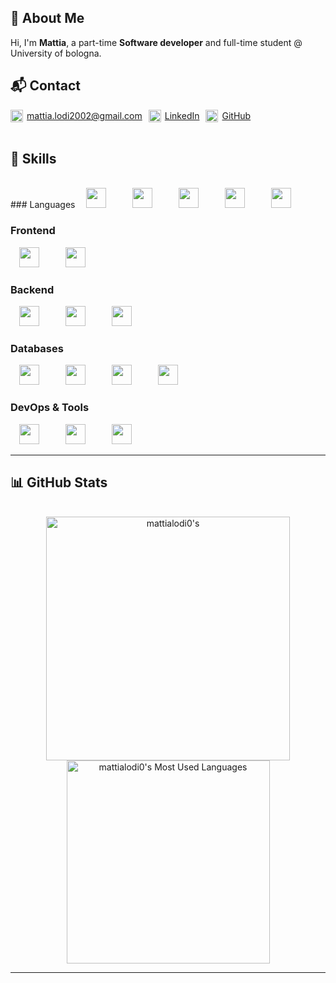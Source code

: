## 👋 About Me

Hi, I'm **Mattia**, a part-time **Software developer** and full-time student @ University of bologna.

## 📬 Contact
<div style="height:fit-content;display:flex;flex-wrap:wrap; gap: 10px;"><span style="display:inline-flex;align-items:center;gap:6px;height:20px;">
      <img src="https://cdn-icons-png.flaticon.com/128/15889/15889542.png" width="20" height="20" />
      <a href="mailto:mattia.lodi2002@gmail.com">mattia.lodi2002@gmail.com</a>
    </span>

<span style="display:inline-flex;align-items:center;gap:6px;height:20px;">
      <img src="https://cdn-icons-png.flaticon.com/512/145/145807.png" width="20" height="20" />
      <a href="https://www.linkedin.com/in/mattia-lodi-9b63a5249/">LinkedIn</a>
    </span>

<span style="display:inline-flex;align-items:center;gap:6px;height:20px;">
      <img src="https://cdn-icons-png.flaticon.com/128/2111/2111432.png" width="20" height="20" />
      <a href="https://github.com/mattialodi0/mattialodi0">GitHub</a>
    </span>
</div>
<br>

## 🧠 Skills
<br>
### Languages
<span style="display:inline-block;text-align:center;width:60px;margin-right:10px;">
  <img src="https://cdn.simpleicons.org/javascript" width="32" height="32" style="display:block;margin:0 auto;" />
<!--   <span style="font-size:11px;display:block;margin-top:4px;">JavaScript</span> -->
</span>
<span style="display:inline-block;text-align:center;width:60px;margin-right:10px;">
  <img src="https://cdn.simpleicons.org/python" width="32" height="32" style="display:block;margin:0 auto;" />
<!--   <span style="font-size:11px;display:block;margin-top:4px;">Python</span> -->
</span>
<span style="display:inline-block;text-align:center;width:60px;margin-right:10px;">
  <img src="https://cdn.jsdelivr.net/gh/devicons/devicon@latest/icons/java/java-original.svg" width="32" height="32" style="display:block;margin:0 auto;" />
<!--   <span style="font-size:11px;display:block;margin-top:4px;">Java</span> -->
</span>
<span style="display:inline-block;text-align:center;width:60px;margin-right:10px;">
  <img src="https://cdn.simpleicons.org/cplusplus" width="32" height="32" style="display:block;margin:0 auto;" />
<!--   <span style="font-size:11px;display:block;margin-top:4px;">C++</span> -->
</span>
<span style="display:inline-block;text-align:center;width:60px;margin-right:10px;">
  <img src="https://cdn.simpleicons.org/kotlin" width="32" height="32" style="display:block;margin:0 auto;" />
<!--   <span style="font-size:11px;display:block;margin-top:4px;">Kotlin</span> -->
</span>

### Frontend
<span style="display:inline-block;text-align:center;width:60px;margin-right:10px;">
  <img src="https://cdn.simpleicons.org/react" width="32" height="32" style="display:block;margin:0 auto;" />
<!--   <span style="font-size:11px;display:block;margin-top:4px;">React</span> -->
</span>
<span style="display:inline-block;text-align:center;width:60px;margin-right:10px;">
  <img src="https://cdn.simpleicons.org/svelte" width="32" height="32" style="display:block;margin:0 auto;" />
<!--   <span style="font-size:11px;display:block;margin-top:4px;">Svelte</span> -->
</span>

### Backend
<span style="display:inline-block;text-align:center;width:60px;margin-right:10px;">
  <img src="https://cdn.simpleicons.org/nodedotjs" width="32" height="32" style="display:block;margin:0 auto;" />
<!--   <span style="font-size:11px;display:block;margin-top:4px;">Node.js</span> -->
</span>
<span style="display:inline-block;text-align:center;width:60px;margin-right:10px;">
  <img src="https://cdn.simpleicons.org/express" width="32" height="32" style="display:block;margin:0 auto;" />
<!--   <span style="font-size:11px;display:block;margin-top:4px;">Express</span> -->
</span>
<span style="display:inline-block;text-align:center;width:60px;margin-right:10px;">
  <img src="https://cdn.simpleicons.org/fastify" width="32" height="32" style="display:block;margin:0 auto;" />
<!--   <span style="font-size:11px;display:block;margin-top:4px;">Fastify</span> -->
</span>

### Databases
<span style="display:inline-block;text-align:center;width:60px;margin-right:10px;">
  <img src="https://cdn.simpleicons.org/mongodb" width="32" height="32" style="display:block;margin:0 auto;" />
<!--   <span style="font-size:11px;display:block;margin-top:4px;">MongoDB</span> -->
</span>
<span style="display:inline-block;text-align:center;width:60px;margin-right:10px;">
  <img src="https://cdn.simpleicons.org/mysql" width="32" height="32" style="display:block;margin:0 auto;" />
<!--   <span style="font-size:11px;display:block;margin-top:4px;">MySQL</span> -->
</span>
<span style="display:inline-block;text-align:center;width:60px;margin-right:10px;">
  <img src="https://cdn.simpleicons.org/redis" width="32" height="32" style="display:block;margin:0 auto;" />
<!--   <span style="font-size:11px;display:block;margin-top:4px;">Redis</span> -->
</span>
<span style="display:inline-block;text-align:center;width:60px;margin-right:10px;">
  <img src="https://cdn.jsdelivr.net/gh/devicons/devicon@latest/icons/dynamodb/dynamodb-original.svg" width="32" height="32" style="display:block;margin:0 auto;" />
<!--   <span style="font-size:11px;display:block;margin-top:4px;">DynamoDB</span> -->
</span>

### DevOps & Tools
<span style="display:inline-block;text-align:center;width:60px;margin-right:10px;">
  <img src="https://cdn.simpleicons.org/docker" width="32" height="32" style="display:block;margin:0 auto;" />
<!--   <span style="font-size:11px;display:block;margin-top:4px;">Docker</span> -->
</span>
<span style="display:inline-block;text-align:center;width:60px;margin-right:10px;">
  <img src="https://cdn.simpleicons.org/git" width="32" height="32" style="display:block;margin:0 auto;" />
<!--   <span style="font-size:11px;display:block;margin-top:4px;">Git</span> -->
</span>
<span style="display:inline-block;text-align:center;width:60px;margin-right:10px;">
  <img src="https://cdn.jsdelivr.net/gh/devicons/devicon@latest/icons/amazonwebservices/amazonwebservices-original-wordmark.svg" width="32" height="32" style="display:block;margin:0 auto;" />
<!--   <span style="font-size:11px;display:block;margin-top:4px;">AWS</span> -->
</span>
<hr>

<!--
## 📁 Projects

###  

 

🔗 [GitHub Repo]( )

🚀 [Live Demo](  )

## 📊 GitHub Stats

![Profile Views](https://komarev.com/ghpvc/?username=mattialodi0&label=Profile%20views&color=0e75b6&style=flat)

![GitHub Stats](https://github-readme-stats.vercel.app/api?username=mattialodi0&show_icons=true&theme=default)

![Top Languages](https://github-readme-stats.vercel.app/api/top-langs/?username=mattialodi0&layout=compact)

![Trophies](https://github-profile-trophy.vercel.app/?username=mattialodi0&theme=flat)
-->

## 📊 GitHub Stats
<br>
<div align=center>
<!--   <img width=390 src="https://github-readme-stats.vercel.app/api?username=mattialodi0&theme=transparent&count_private=true&show_icons=true&rank_icon=github&locale=en" alt="mattialodi0's GitHub Stats" /> -->
  <img width=390 src="https://github-readme-streak-stats.herokuapp.com/?user=mattialodi0&theme=transparent&count_private=true&border_radius=10&locale=en" alt="mattialodi0's" />
  <img width=325 src="https://github-readme-stats.vercel.app/api/top-langs?username=mattialodi0&theme=transparent&layout=compact&hide=css&langs_count=8&border_radius=10&show_icons=true&locale=en" alt="mattialodi0's Most Used Languages" />

</div>
<hr>
